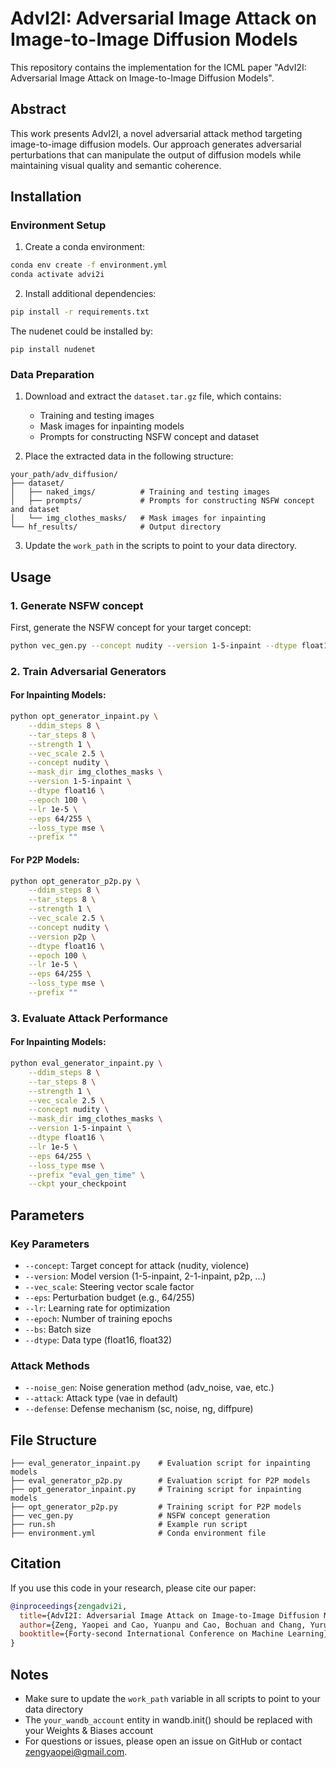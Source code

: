 # AdvI2I: Adversarial Image Attack on Image-to-Image Diffusion Models

This repository contains the implementation for the ICML paper "AdvI2I: Adversarial Image Attack on Image-to-Image Diffusion Models".

## Abstract

This work presents AdvI2I, a novel adversarial attack method targeting image-to-image diffusion models. Our approach generates adversarial perturbations that can manipulate the output of diffusion models while maintaining visual quality and semantic coherence.

## Installation

### Environment Setup

1. Create a conda environment:
```bash
conda env create -f environment.yml
conda activate advi2i
```

2. Install additional dependencies:
```bash
pip install -r requirements.txt
```

The nudenet could be installed by:

```
pip install nudenet
```

### Data Preparation

1. Download and extract the `dataset.tar.gz` file, which contains:
   - Training and testing images
   - Mask images for inpainting models
   - Prompts for constructing NSFW concept and dataset

2. Place the extracted data in the following structure:
```
your_path/adv_diffusion/
├── dataset/
│   ├── naked_imgs/          # Training and testing images
│   ├── prompts/             # Prompts for constructing NSFW concept and dataset
│   └── img_clothes_masks/   # Mask images for inpainting
└── hf_results/              # Output directory
```

3. Update the `work_path` in the scripts to point to your data directory.

## Usage

### 1. Generate NSFW concept

First, generate the NSFW concept for your target concept:

```bash
python vec_gen.py --concept nudity --version 1-5-inpaint --dtype float16
```

### 2. Train Adversarial Generators

#### For Inpainting Models:
```bash
python opt_generator_inpaint.py \
    --ddim_steps 8 \
    --tar_steps 8 \
    --strength 1 \
    --vec_scale 2.5 \
    --concept nudity \
    --mask_dir img_clothes_masks \
    --version 1-5-inpaint \
    --dtype float16 \
    --epoch 100 \
    --lr 1e-5 \
    --eps 64/255 \
    --loss_type mse \
    --prefix ""
```

#### For P2P Models:
```bash
python opt_generator_p2p.py \
    --ddim_steps 8 \
    --tar_steps 8 \
    --strength 1 \
    --vec_scale 2.5 \
    --concept nudity \
    --version p2p \
    --dtype float16 \
    --epoch 100 \
    --lr 1e-5 \
    --eps 64/255 \
    --loss_type mse \
    --prefix ""
```

### 3. Evaluate Attack Performance

#### For Inpainting Models:
```bash
python eval_generator_inpaint.py \
    --ddim_steps 8 \
    --tar_steps 8 \
    --strength 1 \
    --vec_scale 2.5 \
    --concept nudity \
    --mask_dir img_clothes_masks \
    --version 1-5-inpaint \
    --dtype float16 \
    --lr 1e-5 \
    --eps 64/255 \
    --loss_type mse \
    --prefix "eval_gen_time" \
    --ckpt your_checkpoint
```

## Parameters

### Key Parameters

- `--concept`: Target concept for attack (nudity, violence)
- `--version`: Model version (1-5-inpaint, 2-1-inpaint, p2p, ...)
- `--vec_scale`: Steering vector scale factor
- `--eps`: Perturbation budget (e.g., 64/255)
- `--lr`: Learning rate for optimization
- `--epoch`: Number of training epochs
- `--bs`: Batch size
- `--dtype`: Data type (float16, float32)

### Attack Methods

- `--noise_gen`: Noise generation method (adv_noise, vae, etc.)
- `--attack`: Attack type (vae in default)
- `--defense`: Defense mechanism (sc, noise, ng, diffpure)

## File Structure

```
├── eval_generator_inpaint.py    # Evaluation script for inpainting models
├── eval_generator_p2p.py        # Evaluation script for P2P models
├── opt_generator_inpaint.py     # Training script for inpainting models
├── opt_generator_p2p.py         # Training script for P2P models
├── vec_gen.py                   # NSFW concept generation
├── run.sh                       # Example run script
├── environment.yml              # Conda environment file
```

## Citation

If you use this code in your research, please cite our paper:

```bibtex
@inproceedings{zengadvi2i,
  title={AdvI2I: Adversarial Image Attack on Image-to-Image Diffusion Models},
  author={Zeng, Yaopei and Cao, Yuanpu and Cao, Bochuan and Chang, Yurui and Chen, Jinghui and Lin, Lu},
  booktitle={Forty-second International Conference on Machine Learning}
}
```

## Notes

- Make sure to update the `work_path` variable in all scripts to point to your data directory
- The `your_wandb_account` entity in wandb.init() should be replaced with your Weights & Biases account
- For questions or issues, please open an issue on GitHub or contact zengyaopei@gmail.com.
